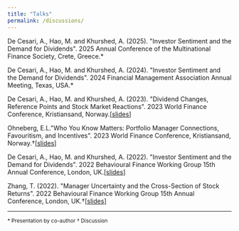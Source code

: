 ```yaml
---
title: "Talks"
permalink: /discussions/
---
```



De Cesari, A., Hao, M. and Khurshed, A. (2025). "Investor Sentiment and the Demand for Dividends". 2025 Annual Conference of the Multinational Finance Society, Crete, Greece.<span class="legend-star">*</span>

De Cesari, A., Hao, M. and Khurshed, A. (2024). "Investor Sentiment and the Demand for Dividends". 2024 Financial Management Association Annual Meeting, Texas, USA.<span class="legend-star">*</span>

De Cesari, A., Hao, M. and Khurshed, A. (2023). "Dividend Changes, Reference Points and Stock Market Reactions". 2023 World Finance Conference, Kristiansand, Norway.[<a target="_blank" href="/files/paper2_slides.pdf">slides</a>]

Ohneberg, E.L."Who You Know Matters: Portfolio Manager Connections, Favouritism, and Incentives". 2023 World Finance Conference, Kristiansand, Norway.<span class="legend-dagger">†</span>[<a target="_blank" href="/files/ohneberg.pdf">slides</a>]

De Cesari, A., Hao, M. and Khurshed, A. (2022). "Investor Sentiment and the Demand for Dividends". 2022 Behavioural Finance Working Group 15th Annual Conference, London, UK.[<a target="_blank" href="/files/paper1_slides.pdf">slides</a>]

Zhang, T. (2022). "Manager Uncertainty and the Cross-Section of Stock Returns". 2022 Behavioural Finance Working Group 15th Annual Conference, London, UK.<span class="legend-dagger">†</span>[<a target="_blank" href="/files/tengfeizhang.pdf">slides</a>]

---

<small>
  <span class="legend-star">*</span> Presentation by co-author  
  <span class="legend-dagger">†</span> Discussion
</small>